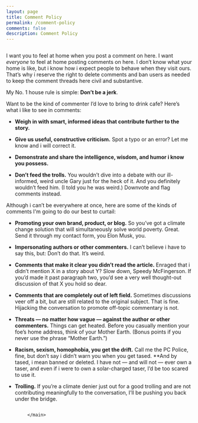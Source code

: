 ```yaml
---
layout: page
title: Comment Policy
permalink: /comment-policy
comments: false
description: Comment Policy
---
```

<main class="main">
				<div class="row">
					<div class="small-12 medium-9 medium-centered columns">
						<div class="article-body">
							<p dir="ltr">I want you to feel at home when you post a comment on here. I want<em> everyone</em> to feel at home posting comments on here. I don’t know what your home is like, but i know how i expect people to behave when they visit ours. That’s why i reserve the right to delete comments and ban users as needed to keep the comment threads here civil and substantive.</p>
	<p>My No. 1 house rule is simple: <strong>Don’t be a jerk</strong>.</p>
	<p>Want to be the kind of commenter I’d love to bring to drink cafe? Here’s what i like to see in comments:</p>
	<ul>
	<li>
	<p dir="ltr"><strong>Weigh in with smart, informed ideas that contribute further to the story.</strong></p>
	</li>
	<li>
	<p dir="ltr"><strong>Give us useful, constructive criticism.</strong> Spot a typo or an error? Let me know and i will correct it.</p>
	</li>
	<li>
	<p dir="ltr"><strong>Demonstrate and share the intelligence, wisdom, and humor i know you possess.</strong></p>
	</li>
	<li><strong>Don’t feed the trolls.</strong>&nbsp;You wouldn’t dive into a debate with our ill-informed, weird uncle Gary just for the heck of it. And you definitely wouldn’t feed him. (I told you he was weird.) Downvote and flag comments instead.</li>
	</ul>
	<p>Although i can’t be everywhere at once, here are some of the kinds of comments I'm going to do our best to curtail:</p>
	<ul>
	<li>
	<p dir="ltr"><strong>Promoting your own brand, product, or blog.</strong> So you’ve got a climate change solution that will simultaneously solve world poverty. Great. Send it through my contact form</a>, you Elon Musk, you.</p>
	</li>
	<li>
	<p dir="ltr"><strong>Impersonating authors or other commenters.</strong> I can’t believe i have to say this, but: Don’t do that. It’s weird.</p>
	</li>
	<li>
	<p dir="ltr"><strong>Comments that make it clear you didn’t read the article.</strong> Enraged that i didn’t mention X in a story about Y? Slow down, Speedy McFingerson. If you’d made it past paragraph two, you’d see a very well thought-out discussion of that X you hold so dear.</p>
	</li>
	<li>
	<p dir="ltr"><strong>Comments that are completely out of left field.</strong> Sometimes discussions veer off a bit, but are still related to the original subject. That is fine. Hijacking the conversation to promote off-topic commentary is not.</p>
	</li>
	<li>
	<p dir="ltr"><strong>Threats — no matter how vague — against the author or other commenters.</strong> Things can get heated. Before you casually mention your foe’s home address, think of your Mother Earth. (Bonus points if you never use the phrase “Mother Earth.”)</p>
	</li>
	<li>
	<p dir="ltr"><strong>Racism, sexism, homophobia, you get the drift.</strong> Call me the PC Police, fine, but don’t say i didn’t warn you when you get tased. **And by tased, i mean banned or deleted. I have not — and will not — ever own a taser, and even if i were to own a solar-charged taser, I’d be too scared to use it.</p>
	</li>
	<li>
	<p dir="ltr"><strong>Trolling.</strong> If you’re a climate denier just out for a good trolling and are not contributing meaningfully to the conversation, I’ll be pushing you back under the bridge.</p>
	</li>
	</ul>
						</div>
					</div>
				</div>
	
			</main>
